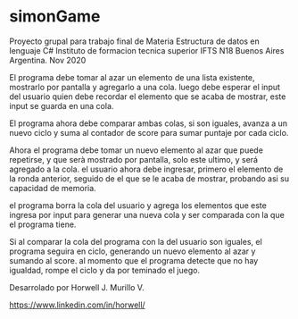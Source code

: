 # simonGame

Proyecto grupal para trabajo final de Materia Estructura de datos en lenguaje C#
Instituto de formacion tecnica superior IFTS N18 
Buenos Aires Argentina.
Nov 2020

El programa debe tomar al azar un elemento de una lista existente, mostrarlo por pantalla y agregarlo a una cola.
luego debe esperar el input del usuario quien debe recordar el elemento que se acaba de mostrar, este input se guarda en una cola.

El programa ahora debe comparar ambas colas, si son iguales, avanza a un nuevo ciclo y suma al contador de score para sumar puntaje por cada ciclo.

Ahora el programa debe tomar un nuevo elemento al azar que puede repetirse, y que serà mostrado por pantalla, solo este ultimo, y será agregado a la cola.
el usuario ahora debe ingresar, primero el elemento de la ronda anterior, seguido de el que se le acaba de mostrar, probando asi su capacidad de memoria.

el programa borra la cola del usuario y agrega los elementos que este ingresa por input para generar una nueva cola y ser comparada con la que el programa tiene.

Si al comparar la cola del programa con la del usuario son iguales, el programa seguira en ciclo, generando un nuevo elemento al azar y sumando al score.
al momento que el programa detecte que no hay igualdad, rompe el ciclo y da por teminado el juego. 

Desarrolado por Horwell J. Murillo V.

https://www.linkedin.com/in/horwell/
